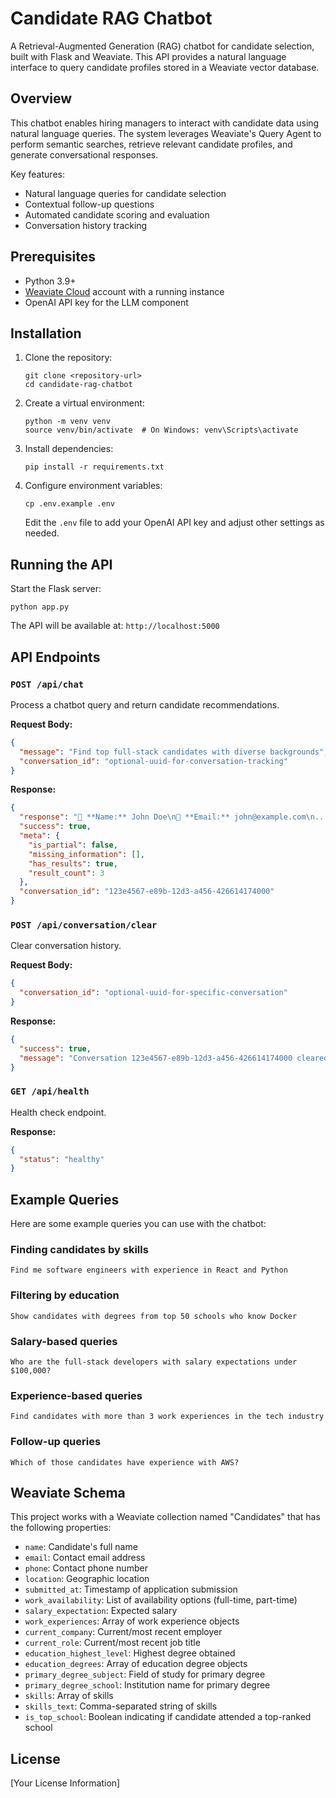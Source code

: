 # Candidate RAG Chatbot

A Retrieval-Augmented Generation (RAG) chatbot for candidate selection, built with Flask and Weaviate. This API provides a natural language interface to query candidate profiles stored in a Weaviate vector database.

## Overview

This chatbot enables hiring managers to interact with candidate data using natural language queries. The system leverages Weaviate's Query Agent to perform semantic searches, retrieve relevant candidate profiles, and generate conversational responses.

Key features:
- Natural language queries for candidate selection
- Contextual follow-up questions
- Automated candidate scoring and evaluation
- Conversation history tracking

## Prerequisites

- Python 3.9+
- [Weaviate Cloud](https://weaviate.io/cloud) account with a running instance
- OpenAI API key for the LLM component

## Installation

1. Clone the repository:
   ```
   git clone <repository-url>
   cd candidate-rag-chatbot
   ```

2. Create a virtual environment:
   ```
   python -m venv venv
   source venv/bin/activate  # On Windows: venv\Scripts\activate
   ```

3. Install dependencies:
   ```
   pip install -r requirements.txt
   ```

4. Configure environment variables:
   ```
   cp .env.example .env
   ```
   Edit the `.env` file to add your OpenAI API key and adjust other settings as needed.

## Running the API

Start the Flask server:
```
python app.py
```

The API will be available at: `http://localhost:5000`

## API Endpoints

### `POST /api/chat`

Process a chatbot query and return candidate recommendations.

**Request Body:**
```json
{
  "message": "Find top full-stack candidates with diverse backgrounds",
  "conversation_id": "optional-uuid-for-conversation-tracking"
}
```

**Response:**
```json
{
  "response": "👤 **Name:** John Doe\n📧 **Email:** john@example.com\n...",
  "success": true,
  "meta": {
    "is_partial": false,
    "missing_information": [],
    "has_results": true,
    "result_count": 3
  },
  "conversation_id": "123e4567-e89b-12d3-a456-426614174000"
}
```

### `POST /api/conversation/clear`

Clear conversation history.

**Request Body:**
```json
{
  "conversation_id": "optional-uuid-for-specific-conversation"
}
```

**Response:**
```json
{
  "success": true,
  "message": "Conversation 123e4567-e89b-12d3-a456-426614174000 cleared"
}
```

### `GET /api/health`

Health check endpoint.

**Response:**
```json
{
  "status": "healthy"
}
```

## Example Queries

Here are some example queries you can use with the chatbot:

### Finding candidates by skills
```
Find me software engineers with experience in React and Python
```

### Filtering by education
```
Show candidates with degrees from top 50 schools who know Docker
```

### Salary-based queries
```
Who are the full-stack developers with salary expectations under $100,000?
```

### Experience-based queries
```
Find candidates with more than 3 work experiences in the tech industry
```

### Follow-up queries
```
Which of those candidates have experience with AWS?
```

## Weaviate Schema

This project works with a Weaviate collection named "Candidates" that has the following properties:

- `name`: Candidate's full name
- `email`: Contact email address
- `phone`: Contact phone number
- `location`: Geographic location
- `submitted_at`: Timestamp of application submission
- `work_availability`: List of availability options (full-time, part-time)
- `salary_expectation`: Expected salary
- `work_experiences`: Array of work experience objects
- `current_company`: Current/most recent employer
- `current_role`: Current/most recent job title
- `education_highest_level`: Highest degree obtained
- `education_degrees`: Array of education degree objects
- `primary_degree_subject`: Field of study for primary degree
- `primary_degree_school`: Institution name for primary degree
- `skills`: Array of skills
- `skills_text`: Comma-separated string of skills
- `is_top_school`: Boolean indicating if candidate attended a top-ranked school

## License

[Your License Information]
